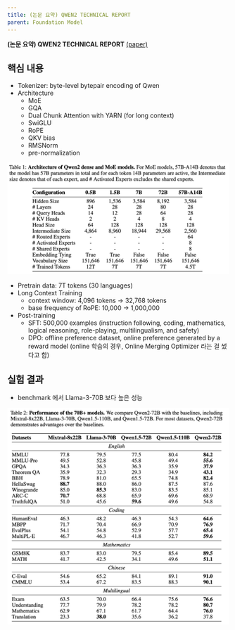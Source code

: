 ```yaml
---
title: (논문 요약) QWEN2 TECHNICAL REPORT
parent: Foundation Model
---
```


**(논문 요약) QWEN2 TECHNICAL REPORT** [(paper)](https://arxiv.org/pdf/2407.10671)


## 핵심 내용
- Tokenizer: byte-level bytepair encoding of Qwen
- Architecture
    - MoE
    - GQA
    - Dual Chunk Attention with YARN (for long context)
    - SwiGLU
    - RoPE
    - QKV bias
    - RMSNorm
    - pre-normalization 

<img src="/data/papers/qwen2/arch.png" width="800" />

- Pretrain data: 7T tokens (30 languages)
- Long Context Training
   - context window: 4,096 tokens -> 32,768 tokens
   - base frequency of RoPE: 10,000 -> 1,000,000
- Post-training
   - SFT: 500,000 examples (instruction following, coding, mathematics, logical reasoning, role-playing, multilingualism, and safety)
   - DPO: offline preference dataset, online preference generated by a reward model (online 학습의 경우, Online Merging Optimizer 라는 걸 썼다고 함)


## 실험 결과
- benchmark 에서 Llama-3-70B 보다 높은 성능       
<img src="/data/papers/qwen2/result.png" width="800" />

